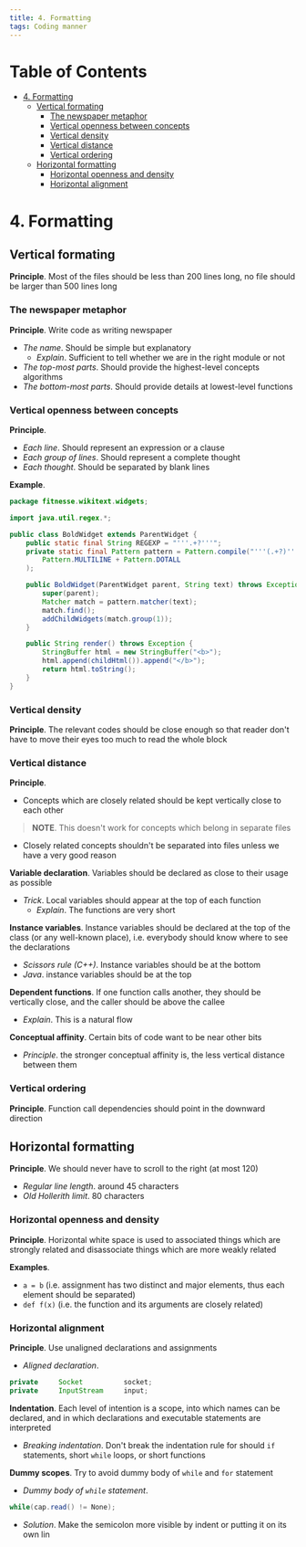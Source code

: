 ```yaml
---
title: 4. Formatting
tags: Coding manner
---
```


<!-- TOC titleSize:1 tabSpaces:2 depthFrom:1 depthTo:6 withLinks:1 updateOnSave:1 orderedList:0 skip:0 title:1 charForUnorderedList:* -->
# Table of Contents
* [4. Formatting](#4-formatting)
  * [Vertical formating](#vertical-formating)
    * [The newspaper metaphor](#the-newspaper-metaphor)
    * [Vertical openness between concepts](#vertical-openness-between-concepts)
    * [Vertical density](#vertical-density)
    * [Vertical distance](#vertical-distance)
    * [Vertical ordering](#vertical-ordering)
  * [Horizontal formatting](#horizontal-formatting)
    * [Horizontal openness and density](#horizontal-openness-and-density)
    * [Horizontal alignment](#horizontal-alignment)
<!-- /TOC -->

# 4. Formatting
## Vertical formating
**Principle**. Most of the files should be less than 200 lines long, no file should be larger than 500 lines long

### The newspaper metaphor
**Principle**. Write code as writing newspaper
* *The name*. Should be simple but explanatory
    * *Explain*. Sufficient to tell whether we are in the right module or not
* *The top-most parts*. Should provide the highest-level concepts algorithms
* *The bottom-most parts*. Should provide details at lowest-level functions

### Vertical openness between concepts
**Principle**.
* *Each line*. Should represent an expression or a clause
* *Each group of lines*. Should represent a complete thought
* *Each thought*. Should be separated by blank lines

**Example**.

```java
package fitnesse.wikitext.widgets;

import java.util.regex.*;

public class BoldWidget extends ParentWidget {
    public static final String REGEXP = "'''.+?'''";
    private static final Pattern pattern = Pattern.compile("'''(.+?)'''",
        Pattern.MULTILINE + Pattern.DOTALL
    );

    public BoldWidget(ParentWidget parent, String text) throws Exception {
        super(parent);
        Matcher match = pattern.matcher(text);
        match.find();
        addChildWidgets(match.group(1));
    }

    public String render() throws Exception {
        StringBuffer html = new StringBuffer("<b>");
        html.append(childHtml()).append("</b>");
        return html.toString();
    }
}
```

### Vertical density
**Principle**. The relevant codes should be close enough so that reader don't have to move their eyes too much to read the whole block

### Vertical distance
**Principle**.
* Concepts which are closely related should be kept vertically close to each other

>**NOTE**. This doesn't work for concepts which belong in separate files

* Closely related concepts shouldn't be separated into files unless we have a very good reason

**Variable declaration**. Variables should be declared as close to their usage as possible
* *Trick*. Local variables should appear at the top of each function
    * *Explain*. The functions are very short

**Instance variables**. Instance variables should be declared at the top of the class (or any well-known place), i.e. everybody should know where to see the declarations
* *Scissors rule (C++)*. Instance variables should be at the bottom
* *Java*. instance variables should be at the top

**Dependent functions**. If one function calls another, they should be vertically close, and the caller should be above the callee
* *Explain*. This is a natural flow

**Conceptual affinity**. Certain bits of code want to be near other bits
* *Principle*. the stronger conceptual affinity is, the less vertical distance between them

### Vertical ordering
**Principle**. Function call dependencies should point in the downward direction

## Horizontal formatting
**Principle**. We should never have to scroll to the right (at most 120)
* *Regular line length*. around 45 characters
* *Old Hollerith limit*. 80 characters

### Horizontal openness and density
**Principle**. Horizontal white space is used to associated things which are strongly related and disassociate things which are more weakly related

**Examples**.
* `a = b` (i.e. assignment has two distinct and major elements, thus each element should be separated)
* `def f(x)` (i.e. the function and its arguments are closely related)

### Horizontal alignment
**Principle**. Use unaligned declarations and assignments
* *Aligned declaration*.

```java
private     Socket          socket;
private     InputStream     input;
```

**Indentation**. Each level of intention is a scope, into which names can be declared, and in which declarations and executable statements are interpreted
* *Breaking indentation*. Don't break the indentation rule for should `if` statements, short `while` loops, or short functions

**Dummy scopes**. Try to avoid dummy body of `while` and `for` statement
* *Dummy body of `while` statement*.

```java
while(cap.read() != None);
```

* *Solution*. Make the semicolon more visible by indent or putting it on its own lin
